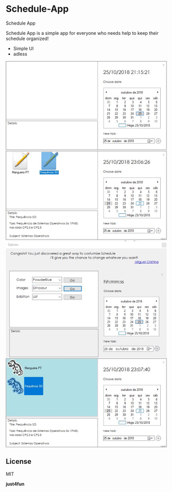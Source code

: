 # Schedule-App
Schedule App




Schedule App is a simple app for everyone who needs help to keep their schedule organized!

  - Simple UI
  - adless


![Screenshot](https://github.com/Miguel-Cristina/Schedule-App/blob/master/resources/window.JPG)
![Screenshot](https://github.com/Miguel-Cristina/Schedule-App/blob/master/resources/window2.JPG)
![Screenshot](https://github.com/Miguel-Cristina/Schedule-App/blob/master/resources/window4.JPG)
![Screenshot](https://github.com/Miguel-Cristina/Schedule-App/blob/master/resources/window3.JPG)

License
----

MIT


**just4fun**
